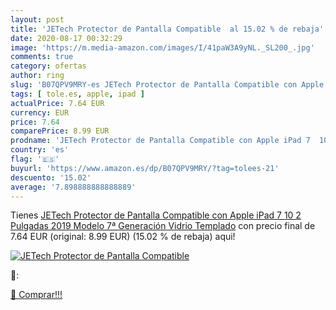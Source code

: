 ```yaml
---
layout: post
title: 'JETech Protector de Pantalla Compatible  al 15.02 % de rebaja'
date: 2020-08-17 00:32:29
image: 'https://m.media-amazon.com/images/I/41paW3A9yNL._SL200_.jpg'
comments: true
category: ofertas
author: ring
slug: 'B07QPV9MRY-es JETech Protector de Pantalla Compatible con Apple iPad 7...'
tags: [ tole.es, apple, ipad ]
actualPrice: 7.64 EUR
currency: EUR
price: 7.64
comparePrice: 8.99 EUR
prodname: 'JETech Protector de Pantalla Compatible con Apple iPad 7  10 2 Pulgadas  2019 Modelo  7ª Generación   Vidrio Templado'
country: 'es'
flag: '🇪🇸'
buyurl: 'https://www.amazon.es/dp/B07QPV9MRY/?tag=tolees-21'
descuento: '15.02'
average: '7.898888888888889'
---
```


Tienes [JETech Protector de Pantalla Compatible con Apple iPad 7  10 2 Pulgadas  2019 Modelo  7ª Generación   Vidrio Templado](https://www.amazon.es/dp/B07QPV9MRY/?tag=tolees-21) con precio final de  7.64 EUR (original: 8.99 EUR) (15.02 %  de rebaja) aqui!

[![JETech Protector de Pantalla Compatible ](https://m.media-amazon.com/images/I/41paW3A9yNL._SL200_.jpg)](https://www.amazon.es/dp/B07QPV9MRY/?tag=tolees-21)

🔎:


[🛒 Comprar!!!](https://www.amazon.es/dp/B07QPV9MRY/?tag=tolees-21)
